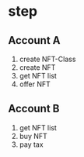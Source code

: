 # step

## Account A
1. create NFT-Class
2. create NFT
4. get NFT list
3. offer NFT

## Account B
1. get NFT list
2. buy NFT
3. pay tax